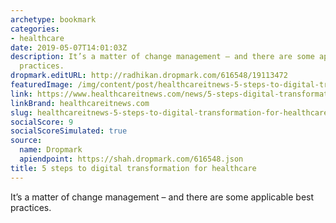 ```yaml
---
archetype: bookmark
categories:
- healthcare
date: 2019-05-07T14:01:03Z
description: It’s a matter of change management – and there are some applicable best
  practices.
dropmark.editURL: http://radhikan.dropmark.com/616548/19113472
featuredImage: /img/content/post/healthcareitnews-5-steps-to-digital-transformation-for-healthcare.png
link: https://www.healthcareitnews.com/news/5-steps-digital-transformation-healthcare
linkBrand: healthcareitnews.com
slug: healthcareitnews-5-steps-to-digital-transformation-for-healthcare
socialScore: 9
socialScoreSimulated: true
source:
  name: Dropmark
  apiendpoint: https://shah.dropmark.com/616548.json
title: 5 steps to digital transformation for healthcare
---
```

It’s a matter of change management – and there are some applicable best practices.